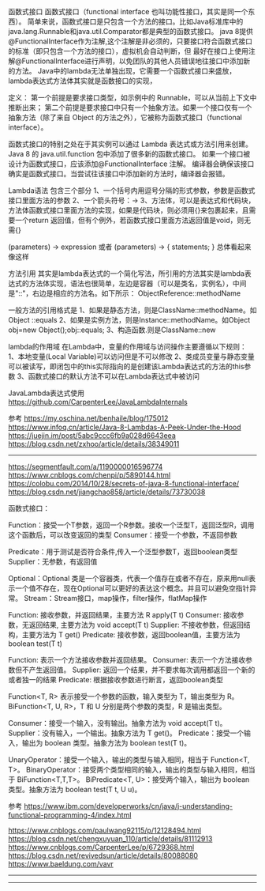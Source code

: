 
函数式接口
函数式接口（functional interface 也叫功能性接口，其实是同一个东西）。
简单来说，函数式接口是只包含一个方法的接口。比如Java标准库中的java.lang.Runnable和java.util.Comparator都是典型的函数式接口。
java 8提供 @FunctionalInterface作为注解,这个注解是非必须的，只要接口符合函数式接口的标准（即只包含一个方法的接口），虚拟机会自动判断，但 最好在接口上使用注解@FunctionalInterface进行声明，以免团队的其他人员错误地往接口中添加新的方法。 
Java中的lambda无法单独出现，它需要一个函数式接口来盛放，lambda表达式方法体其实就是函数接口的实现，


定义：
第一个前提是要求接口类型，如示例中的 Runnable，可以从当前上下文中推断出来；
第二个前提是要求接口中只有一个抽象方法。如果一个接口仅有一个抽象方法（除了来自 Object 的方法之外），它被称为函数式接口（functional interface）。

函数式接口的特别之处在于其实例可以通过 Lambda 表达式或方法引用来创建。
Java 8 的 java.util.function 包中添加了很多新的函数式接口。
如果一个接口被设计为函数式接口，应该添加@FunctionalInterface 注解。
编译器会确保该接口确实是函数式接口。当尝试往该接口中添加新的方法时，编译器会报错。



Lambda语法
包含三个部分
1、一个括号内用逗号分隔的形式参数，参数是函数式接口里面方法的参数
2、一个箭头符号：->
3、方法体，可以是表达式和代码块，方法体函数式接口里面方法的实现，如果是代码块，则必须用{}来包裹起来，且需要一个return 返回值，但有个例外，若函数式接口里面方法返回值是void，则无需{}

(parameters) -> expression 或者 (parameters) -> { statements; }
总体看起来像这样


方法引用
其实是lambda表达式的一个简化写法，所引用的方法其实是lambda表达式的方法体实现，语法也很简单，左边是容器（可以是类名，实例名），中间是"::"，右边是相应的方法名。如下所示：
ObjectReference::methodName


一般方法的引用格式是
1、如果是静态方法，则是ClassName::methodName。如 Object ::equals
2、如果是实例方法，则是Instance::methodName。如Object obj=new Object();obj::equals;
3、构造函数.则是ClassName::new


lambda的作用域
在Lambda中，变量的作用域与访问操作主要遵循以下规则：
1、本地变量(Local Variable)可以访问但是不可以修改
2、类成员变量与静态变量可以被读写，即闭包中的this实际指向的是创建该Lambda表达式的方法的this参数
3、函数式接口的默认方法不可以在Lambda表达式中被访问



JavaLambda表达式使用
https://github.com/CarpenterLee/JavaLambdaInternals



参考
https://my.oschina.net/benhaile/blog/175012
https://www.infoq.cn/article/Java-8-Lambdas-A-Peek-Under-the-Hood
https://juejin.im/post/5abc9ccc6fb9a028d6643eea
https://blog.csdn.net/zxhoo/article/details/38349011


---------------------------------------------------------------------------------------------------------------------
https://segmentfault.com/a/1190000016596774
https://www.cnblogs.com/chenpi/p/5890144.html
https://colobu.com/2014/10/28/secrets-of-java-8-functional-interface/
https://blog.csdn.net/jiangchao858/article/details/73730038


函数式接口：

Function：接受一个T参数，返回一个R参数。接收一个泛型T，返回泛型R，调用这个函数后，可以改变返回的类型
Consumer：接受一个参数，不返回参数

Predicate：用于测试是否符合条件,传入一个泛型参数T，返回boolean类型
Supplier：无参数，有返回值


Optional：Optional<T> 类是一个容器类，代表一个值存在或者不存在，原来用null表示一个值不存在，现在Optional可以更好的表达这个概念。并且可以避免空指针异常。
Stream：Stream接口，map操作，filter操作，flatMap操作

Function: 接收参数，并返回结果，主要方法 R apply(T t)
Consumer: 接收参数，无返回结果, 主要方法为 void accept(T t)
Supplier: 不接收参数，但返回结构，主要方法为 T get()
Predicate: 接收参数，返回boolean值，主要方法为 boolean test(T t)


Function: 表示一个方法接收参数并返回结果。
Consumer: 表示一个方法接收参数但不产生返回值。
Supplier: 返回一个结果，并不要求每次调用都返回一个新的或者独一的结果
Predicate: 根据接收参数进行断言，返回boolean类型


Function<T, R> 表示接受一个参数的函数，输入类型为 T，输出类型为 R。
BiFunction<T, U, R>，T 和 U 分别是两个参数的类型，R 是输出类型。

Consumer<T>：接受一个输入，没有输出。抽象方法为 void accept(T t)。
Supplier<T>：没有输入，一个输出。抽象方法为 T get()。
Predicate<T>：接受一个输入，输出为 boolean 类型。抽象方法为 boolean test(T t)。

UnaryOperator<T>：接受一个输入，输出的类型与输入相同，相当于 Function<T, T>。
BinaryOperator<T>：接受两个类型相同的输入，输出的类型与输入相同，相当于 BiFunction<T,T,T>。
BiPredicate<T, U>：接受两个输入，输出为 boolean 类型。抽象方法为 boolean test(T t, U u)。




参考
https://www.ibm.com/developerworks/cn/java/j-understanding-functional-programming-4/index.html

https://www.cnblogs.com/paulwang92115/p/12128494.html
https://blog.csdn.net/chengxuyuan_110/article/details/81112913
https://www.cnblogs.com/CarpenterLee/p/6729368.html
https://blog.csdn.net/revivedsun/article/details/80088080
https://www.baeldung.com/vavr


---------------------------------------------------------------------------------------------------------------------



---------------------------------------------------------------------------------------------------------------------







